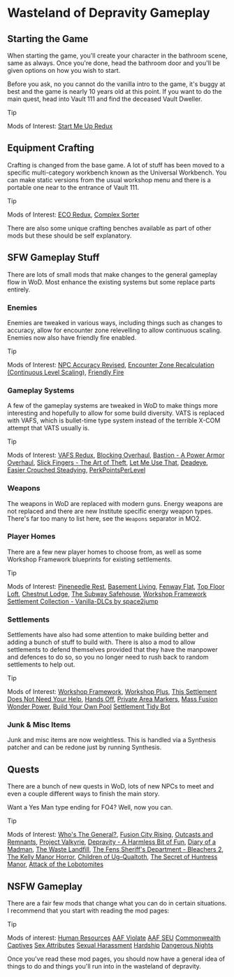 # Wasteland of Depravity Gameplay

## Starting the Game
When starting the game, you'll create your character in the bathroom scene, same as always. Once you're done, head the bathroom door and you'll be given options on how you wish to start. 

Before you ask, no you cannot do the vanilla intro to the game, it's buggy at best and the game is nearly 10 years old at this point. If you want to do the main quest, head into Vault 111 and find the deceased Vault Dweller.

> [!TIP]
> Mods of Interest: 
> [Start Me Up Redux](https://www.nexusmods.com/fallout4/mods/56984)

## Equipment Crafting
Crafting is changed from the base game. A lot of stuff has been moved to a specific multi-category workbench known as the Universal Workbench. You can make static versions from the usual workshop menu and there is a portable one near to the entrance of Vault 111.

> [!TIP]
> Mods of Interest: 
> [ECO Redux](https://www.nexusmods.com/fallout4/mods/67679), 
> [Complex Sorter](https://www.nexusmods.com/fallout4/mods/48826)

There are also some unique crafting benches available as part of other mods but these should be self explanatory.

## SFW Gameplay Stuff
There are lots of small mods that make changes to the general gameplay flow in WoD. Most enhance the existing systems but some replace parts entirely.

### Enemies
Enemies are tweaked in various ways, including things such as changes to accuracy, allow for encounter zone relevelling to allow continuous scaling. Enemies now also have friendly fire enabled.

> [!TIP]
> Mods of Interest: 
> [NPC Accuracy Revised](https://www.nexusmods.com/fallout4/mods/58451), 
> [Encounter Zone Recalculation (Continuous Level Scaling)](https://www.nexusmods.com/fallout4/mods/45674), 
> [Friendly Fire](https://www.nexusmods.com/fallout4/mods/74000)

### Gameplay Systems
A few of the gameplay systems are tweaked in WoD to make things more interesting and hopefully to allow for some build diversity. VATS is replaced with VAFS, which is bullet-time type system instead of the terrible X-COM attempt that VATS usually is.

> [!TIP]
> Mods of Interest: 
> [VAFS Redux](https://www.nexusmods.com/fallout4/mods/36519),
> [Blocking Overhaul](https://www.nexusmods.com/fallout4/mods/73333),
> [Bastion - A Power Armor Overhaul](https://www.nexusmods.com/fallout4/mods/75184),
> [Slick Fingers - The Art of Theft](https://www.nexusmods.com/fallout4/mods/74305),
> [Let Me Use That](https://www.nexusmods.com/fallout4/mods/74440),
> [Deadeye](https://www.nexusmods.com/fallout4/mods/75439),
> [Easier Crouched Steadying](https://www.nexusmods.com/fallout4/mods/74441),
> [PerkPointsPerLevel](https://www.nexusmods.com/fallout4/mods/3938)

### Weapons
The weapons in WoD are replaced with modern guns. Energy weapons are not replaced and there are new Institute specific energy weapon types. There's far too many to list here, see the `Weapons` separator in MO2.

### Player Homes
There are a few new player homes to choose from, as well as some Workshop Framework blueprints for existing settlements.

> [!TIP]
> Mods of Interest: 
> [Pineneedle Rest](https://www.nexusmods.com/fallout4/mods/60181),
> [Basement Living](https://www.nexusmods.com/fallout4/mods/10967),
> [Fenway Flat](https://www.nexusmods.com/fallout4/mods/58747),
> [Top Floor Loft](https://www.nexusmods.com/fallout4/mods/67032),
> [Chestnut Lodge](https://www.nexusmods.com/fallout4/mods/25033),
> [The Subway Safehouse](https://web.archive.org/web/20231029152710/https://www.nexusmods.com/fallout4/mods/35255),
> [Workshop Framework Settlement Collection - Vanilla-DLCs by space2jump](https://www.nexusmods.com/fallout4/mods/66509)

### Settlements
Settlements have also had some attention to make building better and adding a bunch of stuff to build with. There is also a mod to allow settlements to defend themselves provided that they have the manpower and defences to do so, so you no longer need to rush back to random settlements to help out.

> [!TIP]
> Mods of Interest: 
> [Workshop Framework](https://www.nexusmods.com/fallout4/mods/35004),
> [Workshop Plus](https://www.nexusmods.com/fallout4/mods/35005),
> [This Settlement Does Not Need Your Help](https://www.nexusmods.com/fallout4/mods/63998),
> [Hands Off](https://www.nexusmods.com/fallout4/mods/26171),
> [Private Area Markers](https://www.nexusmods.com/fallout4/mods/26377),
> [Mass Fusion Wonder Power](https://www.nexusmods.com/fallout4/mods/37486),
> [Build Your Own Pool](https://www.nexusmods.com/fallout4/mods/13316)
> [Settlement Tidy Bot](https://www.nexusmods.com/fallout4/mods/33217)

### Junk & Misc Items
Junk and misc items are now weightless. This is handled via a Synthesis patcher and can be redone just by running Synthesis.

## Quests
There are a bunch of new quests in WoD, lots of new NPCs to meet and even a couple different ways to finish the main story.

Want a Yes Man type ending for FO4? Well, now you can.

> [!TIP]
> Mods of Interest: 
> [Who's The General?](https://www.nexusmods.com/fallout4/mods/59019),
> [Fusion City Rising](https://www.nexusmods.com/fallout4/mods/16423),
> [Outcasts and Remnants](https://www.nexusmods.com/fallout4/mods/21469),
> [Project Valkyrie](https://www.nexusmods.com/fallout4/mods/28085),
> [Depravity - A Harmless Bit of Fun](https://www.nexusmods.com/fallout4/mods/35513),
> [Diary of a Madman](https://www.nexusmods.com/fallout4/mods/45546),
> [The Waste Landfill](https://www.nexusmods.com/fallout4/mods/35344),
> [The Fens Sheriff's Department - Bleachers 2](https://www.nexusmods.com/fallout4/mods/68276),
> [The Kelly Manor Horror](https://www.nexusmods.com/fallout4/mods/27657),
> [Children of Ug-Qualtoth](https://www.nexusmods.com/fallout4/mods/43527),
> [The Secret of Huntress Manor](https://www.nexusmods.com/fallout4/mods/27311),
> [Attack of the Lobotomites](https://www.nexusmods.com/fallout4/mods/51787)

## NSFW Gameplay
There are a fair few mods that change what you can do in certain situations. I recommend that you start with reading the mod pages:

> [!TIP]
> Mods of interest:
> [Human Resources](https://www.loverslab.com/topic/156546-human-resources/)
> [AAF Violate](https://www.loverslab.com/files/file/6657-aaf-violate/)
> [AAF SEU](https://www.loverslab.com/files/file/7281-aaf-sex-em-up/)
> [Commonwealth Captives](https://www.loverslab.com/files/file/14493-commonwealth-captives/)
> [Sex Attributes](https://www.loverslab.com/files/file/5436-aaf-sex-attributes-framework-4172023/)
> [Sexual Harassment](https://www.loverslab.com/files/file/5487-aaf-sexual-harassment-6242023/)
> [Hardship](https://www.loverslab.com/files/file/10387-aaf-hardship-beggar-whore/)
> [Dangerous Nights](https://www.loverslab.com/files/file/12719-aaf-dangerous-nights/)

Once you've read these mod pages, you should now have a general idea of things to do and things you'll run into in the wasteland of depravity.